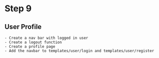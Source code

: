 # Step 9

## User Profile
    - Create a nav bar with logged in user
    - Create a logout function
    - Create a profile page
    - Add the navbar to templates/user/login and templates/user/register

    
